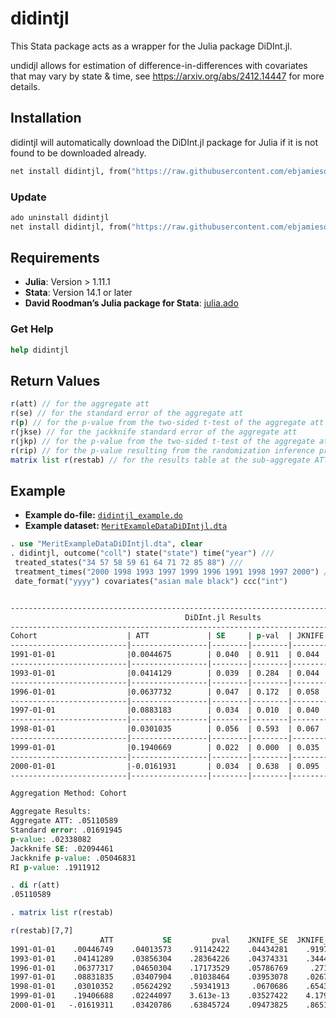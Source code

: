 # didintjl
This Stata package acts as a wrapper for the Julia package DiDInt.jl. 

undidjl allows for estimation of difference-in-differences with covariates that may vary by state & time, see https://arxiv.org/abs/2412.14447 for more details.

## Installation 
didintjl will automatically download the DiDInt.jl package for Julia if it is not found to be downloaded already.

```stata
net install didintjl, from("https://raw.githubusercontent.com/ebjamieson97/didintjl/main/")
```

### Update
```stata
ado uninstall didintjl
net install didintjl, from("https://raw.githubusercontent.com/ebjamieson97/didintjl/main/")
```

## Requirements
* **Julia**: Version > 1.11.1
* **Stata**: Version 14.1 or later
* **David Roodman’s Julia package for Stata**: [julia.ado](https://github.com/droodman/julia.ado)

### Get Help
```stata
help didintjl
```

## Return Values

```stata
r(att) // for the aggregate att
r(se) // for the standard error of the aggregate att
r(p) // for the p-value from the two-sided t-test of the aggregate att
r(jkse) // for the jackknife standard error of the aggregate att
r(jkp) // for the p-value from the two-sided t-test of the aggregate att using the jackknife standard error
r(rip) // for the p-value resulting from the randomization inference procedure
matrix list r(restab) // for the results table at the sub-aggregate ATT level
```

## Example

- **Example do-file:** [`didintjl_example.do`](./didintjl_example.do)
- **Example dataset:** [`MeritExampleDataDiDIntjl.dta`](./MeritExampleDataDiDIntjl.dta)

```stata
. use "MeritExampleDataDiDIntjl.dta", clear
. didintjl, outcome("coll") state("state") time("year") ///
 treated_states("34 57 58 59 61 64 71 72 85 88") ///
 treatment_times("2000 1998 1993 1997 1999 1996 1991 1998 1997 2000") ///
 date_format("yyyy") covariates("asian male black") ccc("int") 


-----------------------------------------------------------------------------------------------------
                                       DiDInt.jl Results                    
-----------------------------------------------------------------------------------------------------
Cohort                    | ATT             | SE     | p-val  | JKNIFE SE  | JKNIFE p-val | RI p-val
--------------------------|-----------------|--------|--------|------------|--------------|---------|
1991-01-01                |0.0044675        | 0.040  | 0.911  | 0.044      | 0.920        |0.947    |
--------------------------|-----------------|--------|--------|------------|--------------|---------|
1993-01-01                |0.0414129        | 0.039  | 0.284  | 0.044      | 0.344        |0.676    |
--------------------------|-----------------|--------|--------|------------|--------------|---------|
1996-01-01                |0.0637732        | 0.047  | 0.172  | 0.058      | 0.272        |0.442    |
--------------------------|-----------------|--------|--------|------------|--------------|---------|
1997-01-01                |0.0883183        | 0.034  | 0.010  | 0.040      | 0.027        |0.333    |
--------------------------|-----------------|--------|--------|------------|--------------|---------|
1998-01-01                |0.0301035        | 0.056  | 0.593  | 0.067      | 0.654        |0.711    |
--------------------------|-----------------|--------|--------|------------|--------------|---------|
1999-01-01                |0.1940669        | 0.022  | 0.000  | 0.035      | 0.000        |0.300    |
--------------------------|-----------------|--------|--------|------------|--------------|---------|
2000-01-01                |-0.0161931       | 0.034  | 0.638  | 0.095      | 0.865        |0.893    |
--------------------------|-----------------|--------|--------|------------|--------------|---------|

Aggregation Method: Cohort

Aggregate Results:
Aggregate ATT: .05110589
Standard error: .01691945
p-value: .02338082
Jackknife SE: .02094461
Jackknife p-value: .05046831
RI p-value: .1911912

. di r(att)
.05110589

. matrix list r(restab)

r(restab)[7,7]
                    ATT           SE         pval    JKNIFE_SE  JKNIFE_pval      RI_pval            W
1991-01-01    .00446749    .04013573    .91142422    .04434281    .91979802    .94694692    .20179564
1993-01-01    .04141289    .03856304    .28364226    .04374331    .34446329    .67567569    .19153485
1996-01-01    .06377317    .04650304    .17173529    .05786769     .2717129    .44244245    .07567336
1997-01-01    .08831835    .03407904    .01038464    .03953078    .02677578    .33333334    .32107738
1998-01-01    .03010352    .05624292    .59341913     .0670686    .65430713     .7107107    .10859342
1999-01-01    .19406688    .02244097    3.613e-13    .03527422    4.179e-07     .3003003    .03548525
2000-01-01   -.01619311    .03420786    .63845724    .09473825    .86512369     .8928929     .0658401

```

